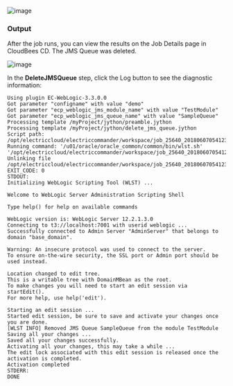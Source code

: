 
![image](images/DeleteJMSQueue/Form.png)


### Output

After the job runs, you can view the results on the Job Details page in CloudBees CD. The JMS Queue was deleted.


![image](images/DeleteJMSQueue/Summary.png)


In the **DeleteJMSQueue** step, click the Log button to see the diagnostic information:


    Using plugin EC-WebLogic-3.3.0.0
    Got parameter "configname" with value "demo"
    Got parameter "ecp_weblogic_jms_module_name" with value "TestModule"
    Got parameter "ecp_weblogic_jms_queue_name" with value "SampleQueue"
    Processing template /myProject/jython/preamble.jython
    Processing template /myProject/jython/delete_jms_queue.jython
    Script path: /opt/electriccloud/electriccommander/workspace/job_25640_20180607054123/exec_471983963746803.jython
    Running command: '/u01/oracle/oracle_common/common/bin/wlst.sh' '/opt/electriccloud/electriccommander/workspace/job_25640_20180607054123/exec_471983963746803.jython'
    Unlinking file /opt/electriccloud/electriccommander/workspace/job_25640_20180607054123/exec_471983963746803.jython
    EXIT_CODE: 0
    STDOUT:
    Initializing WebLogic Scripting Tool (WLST) ...

    Welcome to WebLogic Server Administration Scripting Shell

    Type help() for help on available commands

    WebLogic version is: WebLogic Server 12.2.1.3.0
    Connecting to t3://localhost:7001 with userid weblogic ...
    Successfully connected to Admin Server "AdminServer" that belongs to domain "base_domain".

    Warning: An insecure protocol was used to connect to the server.
    To ensure on-the-wire security, the SSL port or Admin port should be used instead.

    Location changed to edit tree.
    This is a writable tree with DomainMBean as the root.
    To make changes you will need to start an edit session via startEdit().
    For more help, use help('edit').

    Starting an edit session ...
    Started edit session, be sure to save and activate your changes once you are done.
    [WLST INFO] Removed JMS Queue SampleQueue from the module TestModule
    Saving all your changes ...
    Saved all your changes successfully.
    Activating all your changes, this may take a while ...
    The edit lock associated with this edit session is released once the activation is completed.
    Activation completed
    STDERR:
    DONE
